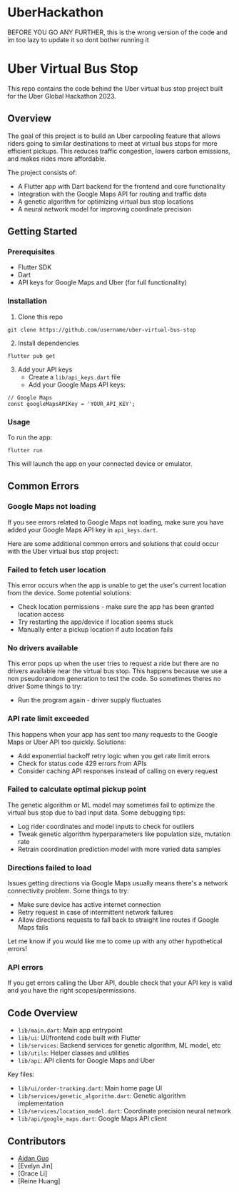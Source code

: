 # UberHackathon
BEFORE YOU GO ANY FURTHER, this is the wrong version of the code and im too lazy to update it so dont bother running it 
# Uber Virtual Bus Stop

This repo contains the code behind the Uber virtual bus stop project built for the Uber Global Hackathon 2023. 

## Overview

The goal of this project is to build an Uber carpooling feature that allows riders going to similar destinations to meet at virtual bus stops for more efficient pickups. This reduces traffic congestion, lowers carbon emissions, and makes rides more affordable.

The project consists of:

- A Flutter app with Dart backend for the frontend and core functionality 
- Integration with the Google Maps API for routing and traffic data
- A genetic algorithm for optimizing virtual bus stop locations 
- A neural network model for improving coordinate precision

## Getting Started

### Prerequisites

- Flutter SDK
- Dart
- API keys for Google Maps and Uber (for full functionality)

### Installation

1. Clone this repo
```
git clone https://github.com/username/uber-virtual-bus-stop
```

2. Install dependencies
```
flutter pub get
```

3. Add your API keys
   - Create a `lib/api_keys.dart` file
   - Add your Google Maps API keys:
```
// Google Maps
const googleMapsAPIKey = 'YOUR_API_KEY';

```

### Usage

To run the app:

```
flutter run
```

This will launch the app on your connected device or emulator.

## Common Errors

### Google Maps not loading

If you see errors related to Google Maps not loading, make sure you have added your Google Maps API key in `api_keys.dart`.

Here are some additional common errors and solutions that could occur with the Uber virtual bus stop project:

### Failed to fetch user location

This error occurs when the app is unable to get the user's current location from the device. Some potential solutions:

- Check location permissions - make sure the app has been granted location access
- Try restarting the app/device if location seems stuck
- Manually enter a pickup location if auto location fails

### No drivers available 

This error pops up when the user tries to request a ride but there are no drivers available near the virtual bus stop. This happens because we use a non pseudorandom generation to test the code. So sometimes theres no driver Some things to try:

- Run the program again - driver supply fluctuates

### API rate limit exceeded

This happens when your app has sent too many requests to the Google Maps or Uber API too quickly. Solutions:

- Add exponential backoff retry logic when you get rate limit errors
- Check for status code 429 errors from APIs
- Consider caching API responses instead of calling on every request

### Failed to calculate optimal pickup point

The genetic algorithm or ML model may sometimes fail to optimize the virtual bus stop due to bad input data. Some debugging tips:

- Log rider coordinates and model inputs to check for outliers
- Tweak genetic algorithm hyperparameters like population size, mutation rate
- Retrain coordination prediction model with more varied data samples 

### Directions failed to load

Issues getting directions via Google Maps usually means there's a network connectivity problem. Some things to try:

- Make sure device has active internet connection
- Retry request in case of intermittent network failures 
- Allow directions requests to fall back to straight line routes if Google Maps fails

Let me know if you would like me to come up with any other hypothetical errors!

### API errors

If you get errors calling the Uber API, double check that your API key is valid and you have the right scopes/permissions.

## Code Overview

- `lib/main.dart`: Main app entrypoint
- `lib/ui`: UI/frontend code built with Flutter
- `lib/services`: Backend services for genetic algorithm, ML model, etc
- `lib/utils`: Helper classes and utilities
- `lib/api`: API clients for Google Maps and Uber

Key files:

- `lib/ui/order-tracking.dart`: Main home page UI
- `lib/services/genetic_algorithm.dart`: Genetic algorithm implementation
- `lib/services/location_model.dart`: Coordinate precision neural network  
- `lib/api/google_maps.dart`: Google Maps API client

## Contributors

- [Aidan Guo](https://github.com/aidangch)
- [Evelyn Jin]
- [Grace Li]
- [Reine Huang]
